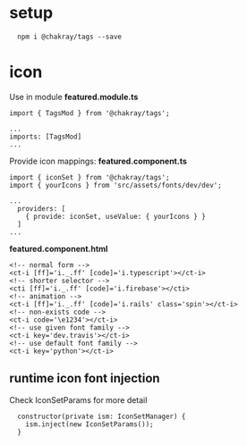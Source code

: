 # setup

```
  npm i @chakray/tags --save
```

# icon

Use in module
__featured.module.ts__
```
import { TagsMod } from '@chakray/tags';

...
imports: [TagsMod]
...
```

Provide icon mappings:
__featured.component.ts__
```
import { iconSet } from '@chakray/tags';
import { yourIcons } from 'src/assets/fonts/dev/dev';

...
  providers: [
    { provide: iconSet, useValue: { yourIcons } }
  ]
...
```

__featured.component.html__
```
<!-- normal form -->
<ct-i [ff]='i._.ff' [code]='i.typescript'></ct-i>
<!-- shorter selector -->
<cti [ff]='i._.ff' [code]='i.firebase'></cti>
<!-- animation -->
<ct-i [ff]='i._.ff' [code]='i.rails' class='spin'></ct-i>
<!-- non-exists code -->
<ct-i code='\e1234'></ct-i>
<!-- use given font family -->
<ct-i key='dev.travis'></ct-i>
<!-- use default font family -->
<ct-i key='python'></ct-i>
```

## runtime icon font injection

Check IconSetParams for more detail

```
  constructor(private ism: IconSetManager) {
    ism.inject(new IconSetParams());
  }
```
